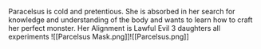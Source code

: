 Paracelsus is cold and pretentious. 
She is absorbed in her search for knowledge and understanding of the  body and wants to learn how to craft her perfect monster.
Her Alignment is Lawful Evil
3 daughters all experiments
![[Parcelsus Mask.png]]![[Parcelsus.png]]